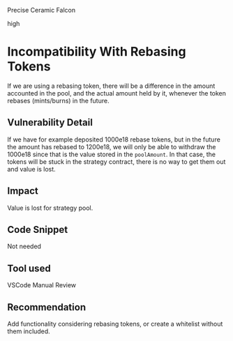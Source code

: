 Precise Ceramic Falcon

high

# Incompatibility With Rebasing Tokens
If we are using a rebasing token, there will be a difference in the amount accounted in the pool, and the actual amount held by it, whenever the token rebases (mints/burns) in the future.
## Vulnerability Detail
If we have for example deposited 1000e18 rebase tokens, but in the future the amount has rebased to 1200e18, we will only be able to withdraw the 1000e18 since that is the value stored in the `poolAmount`. In that case, the tokens will be stuck in the strategy contract, there is no way to get them out and value is lost.
## Impact
Value is lost for strategy pool.
## Code Snippet
Not needed
## Tool used
VSCode
Manual Review
## Recommendation
Add functionality considering rebasing tokens, or create a whitelist without them included.